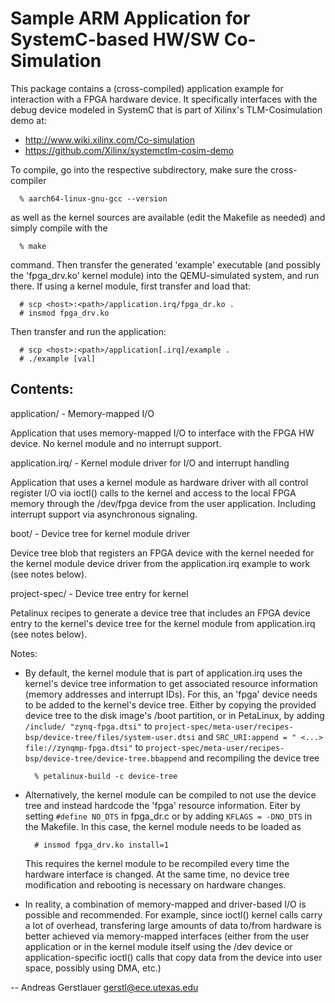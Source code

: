 Sample ARM Application for SystemC-based HW/SW Co-Simulation
============================================================

This package contains a (cross-compiled) application example for interaction 
with a FPGA hardware device. It specifically interfaces with the debug device 
modeled in SystemC that is part of Xilinx's TLM-Cosimulation demo at:
* http://www.wiki.xilinx.com/Co-simulation
* https://github.com/Xilinx/systemctlm-cosim-demo

To compile, go into the respective subdirectory, make sure the cross-compiler
```
  % aarch64-linux-gnu-gcc --version
```
as well as the kernel sources are available (edit the Makefile as needed) and
simply compile with the
```
  % make
```
command. Then transfer the generated 'example' executable (and possibly the
'fpga_drv.ko' kernel module) into the QEMU-simulated system, and run there.
If using a kernel module, first transfer and load that:
```
  # scp <host>:<path>/application.irq/fpga_dr.ko .  
  # insmod fpga_drv.ko
```
Then transfer and run the application:
```
  # scp <host>:<path>/application[.irq]/example .
  # ./example [val]
```

Contents:
---------

 application/ - Memory-mapped I/O

   Application that uses memory-mapped I/O to interface with the FPGA HW
   device. No kernel module and no interrupt support.

 application.irq/ - Kernel module driver for I/O and interrupt handling

   Application that uses a kernel module as hardware driver with all control
   register I/O via ioctl() calls to the kernel and access to the local FPGA
   memory through the /dev/fpga device from the user application. Including 
   interrupt support via asynchronous signaling. 

 boot/ - Device tree for kernel module driver

   Device tree blob that registers an FPGA device with the kernel needed for
   the kernel module device driver from the application.irq example to work
   (see notes below).

 project-spec/ - Device tree entry for kernel

   Petalinux recipes to generate a device tree that includes an FPGA device 
   entry to the kernel's device tree for the kernel module from 
   application.irq (see notes below).    


Notes:

* By default, the kernel module that is part of application.irq uses the
  kernel's device tree information to get associated resource information
  (memory addresses and interrupt IDs). For this, an 'fpga' device needs to
  be added to the kernel's device tree. Either by copying the provided device
  tree to the disk image's /boot partition, or in PetaLinux, by adding
     `/include/ "zynq-fpga.dtsi"`
   to 
     `project-spec/meta-user/recipes-bsp/device-tree/files/system-user.dtsi`
   and 
     `SRC_URI:append = " <...> file://zynqmp-fpga.dtsi"`
   to
     `project-spec/meta-user/recipes-bsp/device-tree/device-tree.bbappend`
   and recompiling the device tree
   ```
     % petalinux-build -c device-tree
   ```

* Alternatively, the kernel module can be compiled to not use the device tree
  and instead hardcode the 'fpga' resource information. Eiter by setting
    `#define NO_DTS`
  in fpga_dr.c or by adding 
    `KFLAGS = -DNO_DTS` 
  in the Makefile. In this case, the kernel module needs to be loaded as
  ```
    # insmod fpga_drv.ko install=1
  ```
  This requires the kernel module to be recompiled every time the hardware 
  interface is changed. At the same time, no device tree modification and 
  rebooting is necessary on hardware changes.

* In reality, a combination of memory-mapped and driver-based I/O is possible
  and recommended. For example, since ioctl() kernel calls carry a lot of
  overhead, transfering large amounts of data to/from hardware is better
  achieved via memory-mapped interfaces (either from the user application or
  in the kernel module itself using the /dev device or application-specific 
  ioctl() calls that copy data from the device into user space, possibly using
  DMA, etc.)

-- 
Andreas Gerstlauer <gerstl@ece.utexas.edu>
